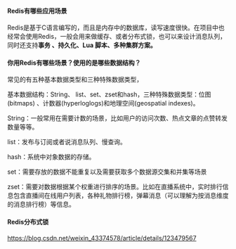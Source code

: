 #### Redis有哪些应用场景

Redis是基于C语言编写的，而且是内存中的数据库，读写速度很快。在项目中也经常会使用Redis，一般会用来做缓存、或者分布式锁，也可以来设计消息队列，同时还支持**事务 、持久化、Lua 脚本、多种集群方案。**

#### 你用Redis有哪些场景？使用的是哪些数据结构？

常见的有五种基本数据类型和三种特殊数据类型，

基本数据结构：String、 list、set、zset和hash，三种特殊数据类型：位图(bitmaps) 、计数器(hyperloglogs)和地理空间(geospatial indexes)。

String：一般常用在需要计数的场景，比如用户的访问次数、热点文章的点赞转发数量等等。

list：发布与订阅或者说消息队列、慢查询。

hash：系统中对象数据的存储。

set：需要存放的数据不能重复以及需要获取多个数据源交集和并集等场景

zset：需要对数据根据某个权重进行排序的场景。比如在直播系统中，实时排行信息包含直播间在线用户列表，各种礼物排行榜，弹幕消息（可以理解为按消息维度的消息排行榜）等信息。



#### Redis分布式锁

https://blog.csdn.net/weixin_43374578/article/details/123479567